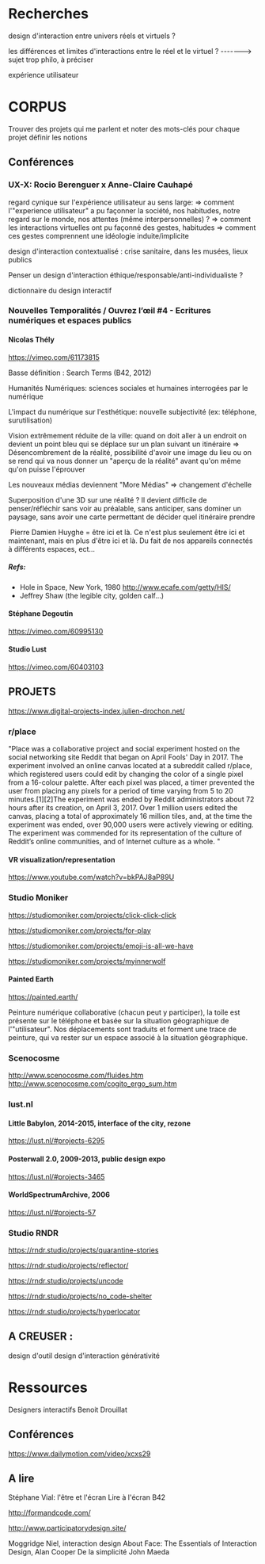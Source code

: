 # Recherches

design d'interaction entre univers réels et virtuels ? 

les différences et limites d'interactions entre le réel et le virtuel ?
-------> sujet trop philo, à préciser

expérience utilisateur

# CORPUS

Trouver des projets qui me parlent et noter des mots-clés pour chaque projet
définir les notions

## Conférences

### UX-X: Rocio Berenguer x Anne-Claire Cauhapé

regard cynique sur l'expérience utilisateur au sens large: 
=> comment l'"experience utilisateur" a pu façonner la société, nos habitudes, notre regard sur le monde, nos attentes (même interpersonnelles) ?
=> comment les interactions virtuelles ont pu façonné des gestes, habitudes 
=> comment ces gestes comprennent une idéologie induite/implicite

design d'interaction contextualisé : crise sanitaire, dans les musées, lieux publics

Penser un design d'interaction éthique/responsable/anti-individualiste ?

dictionnaire du design interactif

### Nouvelles Temporalités / Ouvrez l’œil #4 -  Ecritures numériques et espaces publics

#### Nicolas Thély

https://vimeo.com/61173815

Basse définition : 
Search Terms (B42, 2012)

Humanités Numériques: sciences sociales et humaines interrogées par le numérique

L'impact du numérique sur l'esthétique: 
	nouvelle subjectivité (ex: téléphone, surutilisation)

Vision extrêmement réduite de la ville: quand on doit aller à un endroit on devient un point bleu qui se déplace sur un plan suivant un itinéraire
=> Désencombrement de la réalité, possibilité d'avoir une image du lieu ou on se rend qui va nous donner un "aperçu de la réalité" avant qu'on même qu'on puisse l'éprouver

Les nouveaux médias deviennent "More Médias" => changement d'échelle

Superposition d'une 3D sur une réalité ?
Il devient difficile de penser/réfléchir sans voir au préalable, sans anticiper, sans dominer un paysage, sans avoir une carte permettant de décider quel itinéraire prendre

​		Pierre Damien Huyghe = être ici et là.
Ce n'est plus seulement être ici et maintenant, mais en plus d'être ici et là.
Du fait de nos appareils connectés à différents espaces, ect...

##### Refs:

- Hole in Space, New York, 1980 http://www.ecafe.com/getty/HIS/
- Jeffrey Shaw (the legible city, golden calf...)

#### Stéphane Degoutin

https://vimeo.com/60995130

#### Studio Lust

https://vimeo.com/60403103

## PROJETS

https://www.digital-projects-index.julien-drochon.net/

### r/place

"Place was a collaborative project and social experiment hosted on the social networking site Reddit that began on April Fools' Day in 2017. The experiment involved an online canvas located at a subreddit called r/place, which registered users could edit by changing the color of a single pixel from a 16-colour palette. After each pixel was placed, a timer prevented the user from placing any pixels for a period of time varying from 5 to 20 minutes.[1][2]The experiment was ended by Reddit administrators about 72 hours after its creation, on April 3, 2017. Over 1 million users edited the canvas, placing a total of approximately 16 million tiles, and, at the time the experiment was ended, over 90,000 users were actively viewing or editing. The experiment was commended for its representation of the culture of Reddit’s online communities, and of Internet culture as a whole. "

#### VR visualization/representation

https://www.youtube.com/watch?v=bkPAJ8aP89U

### Studio Moniker

https://studiomoniker.com/projects/click-click-click

https://studiomoniker.com/projects/for-play

https://studiomoniker.com/projects/emoji-is-all-we-have

https://studiomoniker.com/projects/myinnerwolf

#### Painted Earth

https://painted.earth/

Peinture numérique collaborative (chacun peut y participer), la toile est présente sur le téléphone et basée sur la situation géographique de l'"utilisateur". Nos déplacements sont traduits et forment une trace de peinture, qui va rester sur un espace associé à la situation géographique.

### Scenocosme

http://www.scenocosme.com/fluides.htm
http://www.scenocosme.com/cogito_ergo_sum.htm

### lust.nl

#### Little Babylon, 2014-2015, interface of the city, rezone

https://lust.nl/#projects-6295

#### Posterwall 2.0, 2009-2013, public design expo

https://lust.nl/#projects-3465

#### WorldSpectrumArchive, 2006

https://lust.nl/#projects-57

### Studio RNDR

https://rndr.studio/projects/quarantine-stories

https://rndr.studio/projects/reflector/

https://rndr.studio/projects/uncode

https://rndr.studio/projects/no_code-shelter

https://rndr.studio/projects/hyperlocator

## A CREUSER :

design d'outil
design d'interaction
générativité

# Ressources

Designers interactifs
Benoit Drouillat

## Conférences

https://www.dailymotion.com/video/xcxs29

## A lire

Stéphane Vial: l'être et l'écran
Lire à l'écran B42

http://formandcode.com/

http://www.participatorydesign.site/

Moggridge Niel, interaction design
About Face: The Essentials of Interaction Design, Alan Cooper
De la simplicité John Maeda